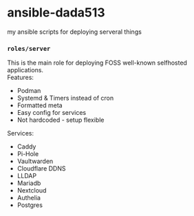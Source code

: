 # ansible-dada513

my ansible scripts for deploying serveral things

### `roles/server`

This is the main role for deploying FOSS well-known selfhosted applications.  
Features:

- Podman
- Systemd & Timers instead of cron
- Formatted meta
- Easy config for services
- Not hardcoded - setup flexible

Services:

- Caddy
- Pi-Hole
- Vaultwarden
- Cloudflare DDNS
- LLDAP
- Mariadb
- Nextcloud
- Authelia
- Postgres

